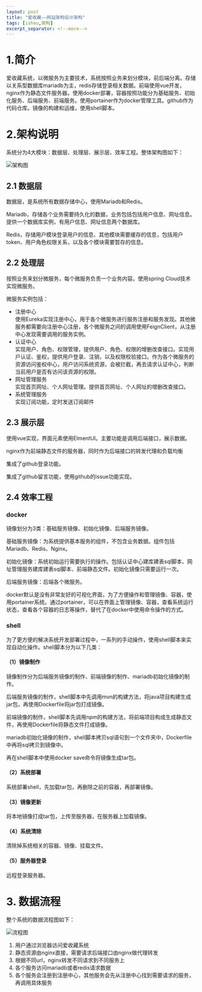 ```yaml
---
layout: post
title: "爱收藏——网站架构设计架构"
tags: [ishou,架构]
excerpt_separator: <!--more-->
---
```


# 1.简介
爱收藏系统，以微服务为主要技术，系统按照业务来划分模块，前后端分离。存储以关系型数据库mariadb为主，redis存储登录相关数据。前端使用vue开发，nginx作为静态文件服务器。使用docker部署，容器按照功能分为基础服务、初始化服务、后端服务、前端服务。使用portainer作为docker管理工具。github作为代码仓库。镜像的构建和运维，使用shell脚本。<!--more-->

# 2.架构说明
系统分为4大模块：数据层、处理层、展示层、效率工程。整体架构图如下：

![架构图](https://cdn.jsdelivr.net/gh/leanfish2011/data@main/img/%E6%9E%B6%E6%9E%84.png)

## 2.1 数据层
数据层，是系统所有数据存储中心，使用Mariadb和Redis。

Mariadb，存储各个业务需要持久化的数据，业务包括包括用户信息、网址信息。提供一个数据库实例，有用户信息、网址信息两个数据库。

Redis，存储用户模块登录用户的信息、其他模块需要缓存的信息，包括用户token、用户角色权限关系，以及各个模块需要暂存的信息。

## 2.2 处理层
按照业务来划分微服务，每个微服务负责一个业务内容。使用spring Cloud技术实现微服务。

微服务实例包括：

- 注册中心  
  使用Eureka实现注册中心，用于各个微服务进行服务注册和服务发现。其他微服务都需要向注册中心注册，各个微服务之间的调用使用FeignClient，从注册中心发现需要调用的服务实例。
- 认证中心  
  实现用户、角色、权限管理，提供用户、角色、权限的增删改查接口。实现用户认证、鉴权，提供用户登录、注销，以及权限校验接口。作为各个微服务的资源访问鉴权中心，用户访问系统资源，会被拦截，再去请求认证中心，判断当前用户是否有访问该资源的权限。
- 网址管理服务  
  实现首页网址、个人网址管理。提供首页网址、个人网址的增删改查接口。
- 系统管理服务  
  实现订阅功能，定时发送订阅邮件

## 2.3 展示层
使用vue实现，界面元素使用ElmentUI。主要功能是调用后端接口，展示数据。

nginx作为前端静态文件的服务器，同时作为后端接口的转发代理和负载均衡

集成了github登录功能。

集成了github留言功能，使用github的issue功能实现。　　

## 2.4 效率工程
### docker
镜像划分为3类：基础服务镜像、初始化镜像、后端服务镜像。

基础服务镜像：为系统提供基本服务的组件，不包含业务数据。组件包括Mariadb、Redis、Nginx。

初始化镜像：系统初始运行需要执行的操作。包括认证中心建库建表sql脚本、网址管理服务建库建表sql脚本、前端静态文件。初始化镜像只需要运行一次。

后端服务镜像：后端各个微服务。

docker默认是没有非常友好的可视化界面，为了方便操作和管理镜像、容器，使用portainer系统。通过portainer，可以在界面上管理镜像、容器，查看系统运行状态，查看各个容器的日志等操作，替代了在docker中使用命令操作的方式。

### shell
为了更方便的解决系统开发部署过程中，一系列的手动操作，使用shell脚本来实现自动化操作。shell脚本分为以下几类：

#### （1）镜像制作
镜像制作分为后端服务镜像的制作、前端镜像的制作、mariadb初始化镜像的制作。

后端服务镜像的制作，shell脚本中先调用mvn的构建方法，将java项目构建生成jar包，再使用Dockerfile将jar包打成镜像。

前端镜像的制作，shell脚本先调用npm的构建方法，将前端项目构成生成静态文件，再使用Dockerfile将静态文件打成镜像。

mariadb初始化镜像的制作，shell脚本拷贝sql语句到一个文件夹中，Dockerfile中再将sql拷贝到镜像中。

再在shell脚本中使用docker save命令将镜像生成tar包。

#### （2）系统部署
系统部署shell，先加载tar包，再删除之前的容器，再部署镜像。

#### （3）镜像更新
将本地镜像打成tar包，上传至服务器，在服务器上加载镜像。

#### （4）系统清除
清除掉系统相关的容器、镜像、挂载文件。

#### （5）服务器登录
远程登录服务器。

# 3. 数据流程
整个系统的数据流程图如下：

![流程图](https://cdn.jsdelivr.net/gh/leanfish2011/data@main/img/%E6%B5%81%E7%A8%8B.png)

1. 用户通过浏览器访问爱收藏系统
2. 静态资源由nginx直接，需要请求后端接口由nginx做代理转发
3. 根据不同url，nginx转发不同请求到不同服务上
4. 各个服务访问mariadb或者redis请求数据
5. 各个服务会注册到注册中心，其他服务会先从注册中心找到需要请求的服务，再调用具体服务